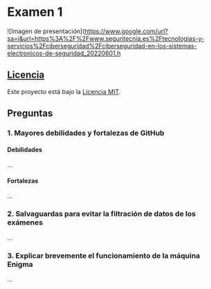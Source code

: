 # Examen 1

![Imagen de presentación](https://www.google.com/url?sa=i&url=https%3A%2F%2Fwww.seguritecnia.es%2Ftecnologias-y-servicios%2Fciberseguridad%2Fciberseguridad-en-los-sistemas-electronicos-de-seguridad_20220601.h


## [Licencia](LICENSE)

Este proyecto está bajo la [Licencia MIT](LICENSE).

## Preguntas

### 1. Mayores debilidades y fortalezas de GitHub

#### Debilidades
...
#### Fortalezas
...

### 2. Salvaguardas para evitar la filtración de datos de los exámenes

...

### 3. Explicar brevemente el funcionamiento de la máquina Enigma

...
